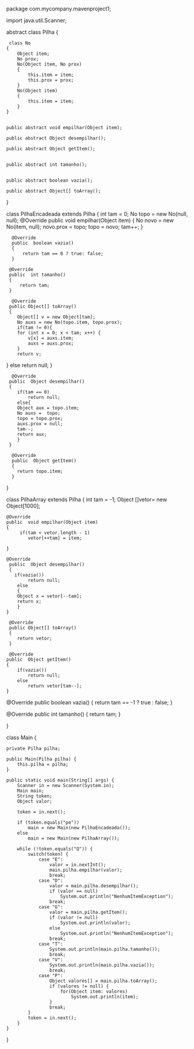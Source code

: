 
package com.mycompany.mavenproject1;

import java.util.Scanner;

abstract class Pilha {
    
     class No
    {
        Object item;
        No prox;
        No(Object item, No prox)
        {
            this.item = item;
            this.prox = prox;
        }
        No(Object item)
        {
            this.item = item;
        }
    }
    
    
    public abstract void empilhar(Object item);
    
    public abstract Object desempilhar();
    
    public abstract Object getItem();
    
    
    public abstract int tamanho();
    

    public abstract boolean vazia();
    
    public abstract Object[] toArray();
}

class PilhaEncadeada extends Pilha
{ 
     int tam = 0;
    No topo = new No(null, null);
    @Override
     public  void empilhar(Object item)
     {
        No novo =  new No(item, null);
        novo.prox = topo;
        topo = novo;
        tam++;
     }
     
      @Override
      public  boolean vazia()
      {
          return tam == 0 ? true: false;
      }
     
     @Override
     public  int tamanho()
     {
         return tam;
     }
     
      @Override
     public Object[] toArray()
     {
        Object[] v = new Object[tam];
        No auxs = new No(topo.item, topo.prox);
        if(tam != 0){
        for (int x = 0; x < tam; x++) {
            v[x] = auxs.item;
            auxs = auxs.prox;
        }
        return v;
}
        else
            return null;
     }

      @Override
     public  Object desempilhar()
     {
        if(tam == 0)
            return null;
        else{
        Object aux = topo.item;
        No auxs =  topo;
        topo = topo.prox;
        auxs.prox = null;
        tam--;
        return aux;
        }
     }
     
      @Override
      public  Object getItem()
      {
        return topo.item;
      }
      
      
}


class PilhaArray extends Pilha 
{ 
   int  tam = -1;
    Object []vetor= new Object[1000];
    
    @Override
    public  void empilhar(Object item)
    {
         if(tam < vetor.length - 1) 
            vetor[++tam] = item;

    }
    
    @Override
     public  Object desempilhar()
     {
       if(vazia())
            return null;
        else
        {
        Object x = vetor[--tam];
        return x;
        }
    }

     @Override
     public Object[] toArray()
     {
        return vetor;
     }

     @Override
    public  Object getItem()
    {
        if(vazia())
            return null;
        else
            return vetor[tam--];
    }
    
@Override
      public boolean vazia()
      {
         return tam == -1 ? true : false;
      }
    
 @Override
     public  int tamanho()
     {
         return tam;
     }
      
}

class Main {

    private Pilha pilha;

    public Main(Pilha pilha) {
        this.pilha = pilha;
    }

    public static void main(String[] args) {
        Scanner in = new Scanner(System.in);
        Main main;
        String token;
        Object valor;
        
        token = in.next();

        if (token.equals("pe"))
            main = new Main(new PilhaEncadeada());
        else
            main = new Main(new PilhaArray());

        while (!token.equals("Q")) {
            switch(token) {
                case "E":
                    valor = in.nextInt();
                    main.pilha.empilhar(valor);
                    break;
                case "D":
                    valor = main.pilha.desempilhar();
                    if (valor == null)
                        System.out.println("NenhumItemException");
                    break;
                case "G":
                    valor = main.pilha.getItem();
                    if (valor != null)
                        System.out.println(valor);
                    else
                        System.out.println("NenhumItemException");
                    break;
                case "T":
                    System.out.println(main.pilha.tamanho());
                    break;
                case "V":
                    System.out.println(main.pilha.vazia());
                    break;
                case "P":
                    Object valores[] = main.pilha.toArray();
                    if (valores != null) {
                        for(Object item: valores)
                            System.out.println(item);
                    }
                    break;
            }
            token = in.next();
        }
    }
}

